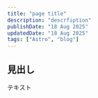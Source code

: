 ```yaml
---
title: "page title"
description: "descrfiption"
publishDate: "18 Aug 2025"
updatedDate: "18 Aug 2025"
tags: ["Astro", "blog"]
---
```


## 見出し

テキスト